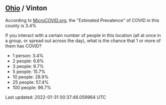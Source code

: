 
## [Ohio](/united-states/ohio) / Vinton

According to [MicroCOVID.org](http://microcovid.org),
the "Estimated Prevalence" of COVID in this county is 3.4%

If you interact with a certain number of people in this location
(all at once in a group, or spread out across the day), what is the chance that
1 or more of them has COVID?

- 1 person: 3.4%
- 2 people: 6.6%
- 3 people: 9.7%
- 5 people: 15.7%
- 10 people: 28.9%
- 25 people: 57.4%
- 100 people: 96.7%

Last updated: 2022-01-31 00:37:46.059964 UTC
